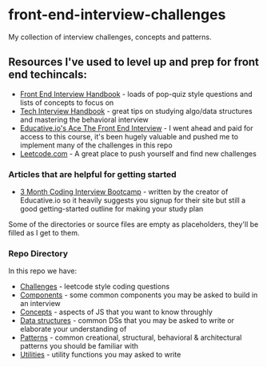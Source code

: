# front-end-interview-challenges
My collection of interview challenges, concepts and patterns.

## Resources I've used to level up and prep for front end techincals: 
- [Front End Interview Handbook](https://frontendinterviewhandbook.com/) - loads of pop-quiz style questions and lists of concepts to focus on
- [Tech Interview Handbook](https://techinterviewhandbook.org/) - great tips on studying algo/data structures and mastering the behavioral interview
- [Educative.io's Ace The Front End Interview](https://www.educative.io/path/ace-front-end-interview) - I went ahead and paid for access to this course, it's been hugely valuable and pushed me to implement many of the challenges in this repo
- [Leetcode.com](https://leetcode.com) - A great place to push yourself and find new challenges

### Articles that are helpful for getting started
- [3 Month Coding Interview Bootcamp](https://dev.to/fahimulhaq/3-month-coding-interview-bootcamp-5gpl) - written by the creator of Educative.io so it heavily suggests you signup for their site but still a good getting-started outline for making your study plan

Some of the directories or source files are empty as placeholders, they'll be filled as I get to them.

### Repo Directory 
In this repo we have:
- [Challenges](https://github.com/xyeres/front-end-interview-challenges/tree/main/challenges) - leetcode style coding questions
- [Components](https://github.com/xyeres/front-end-interview-challenges/tree/main/components) - some common components you may be asked to build in an interview
- [Concepts](https://github.com/xyeres/front-end-interview-challenges/tree/main/concepts) - aspects of JS that you want to know throughly
- [Data structures](https://github.com/xyeres/front-end-interview-challenges/tree/main/data-structures) - common DSs that you may be asked to write or elaborate your understanding of
- [Patterns](https://github.com/xyeres/front-end-interview-challenges/tree/main/patterns) - common creational, structural, behavioral & architectural patterns you should be familiar with
- [Utilities](https://github.com/xyeres/front-end-interview-challenges/tree/main/utlities) - utility functions you may asked to write
